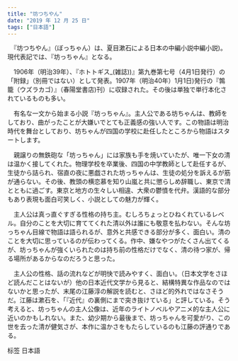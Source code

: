 ```yaml
---
title: "坊つちやん"
date: "2019 年 12 月 25 日"
tags: ["日本語"]
---
```

　『坊つちやん』（ぼっちゃん）は、夏目漱石による日本の中編小説中編小説)。現代表記では、『坊っちゃん』となる。

　1906年（明治39年）、『ホトトギス_(雑誌))』第九巻第七号（4月1日発行）の「附録」（別冊ではない）として発表。1907年（明治40年）1月1日)発行の『鶉籠（ウズラカゴ）』（春陽堂書店)刊）に収録された。その後は単独で単行本化されているものも多い。

　有名な一文から始まる小説『坊っちゃん』。主人公である坊ちゃんは、教師をしており、曲がったことが大嫌いでとても正義感の強い人です。この物語は明治時代を舞台としており、坊ちゃんが四国の学校に赴任したところから物語はスタートします。

　親譲りの無鉄砲な「坊っちゃん」には家族も手を焼いていたが、唯一下女の清は温かく接してくれた。物理学校を卒業後、四国の中学教師として赴任するが、生徒から詰られ、宿直の夜に悪戯された坊っちゃんは、生徒の処分を訴えるが筋が通らない。その後、教頭の横恋慕を知り山嵐と共に懲らしめ辞職し、東京で清とともに過ごす。東京と地方の生々しい相違、大衆の鬱憤を代弁。漢語的な部分もあり表現も面白可笑しく、小説としての魅力が輝く。

　主人公は真っ直ぐすぎる性格の持ち主。むしろちょっとひねくれているレベル。自分のことを大切に育ててくれた清以外は誰にも敬意を払わない。そんな坊っちゃん目線で物語は語られるが、意外と共感できる部分が多く、面白い。清のことを大切に思っているのが伝わってくる。作中、嫌なやつがたくさん出てくるが、坊っちゃんが強くいられたのは持ち前の性格だけでなく、清の待つ家が、帰る場所があるからなのだろうと思った。

　主人公の性格、話の流れなどが明快で読みやすく、面白い。（日本文学をさほど読んだことはないが）他の日本近代文学から見ると、結構特異な作品なのではないかと思ったが、末尾の江藤淳の解説を読むと、さほど的外れではなさそうだ。江藤は漱石を、「『近代』の裏側にまで突き抜けている」と評している。そう考えると、坊っちゃんの主人公像は、近年のライトノベルやアニメ的な主人公に近いのかもしれない。また、幼少期から最後まで、坊っちゃんを可愛がり、この世を去った清が健気さが、本作に温かさをもたらしているのも江藤の評通りである。

标签
日本語